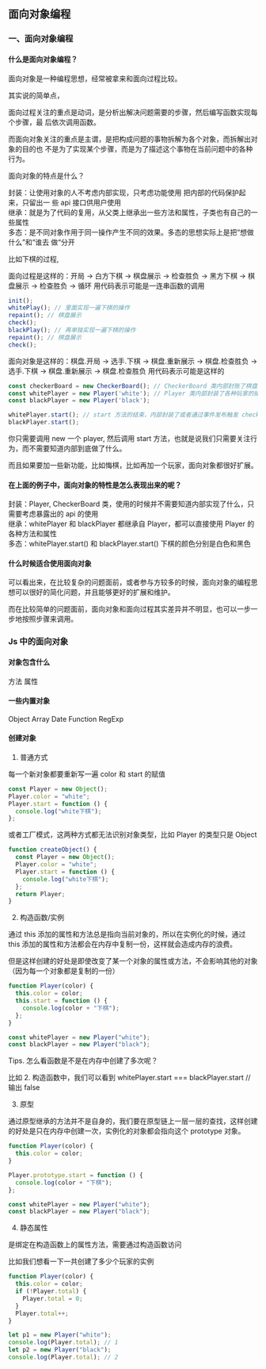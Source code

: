 ## ⾯向对象编程

 
 ### 一、⾯向对象编程
 
 #### 什么是⾯向对象编程？
 
 ⾯向对象是⼀种编程思想，经常被拿来和⾯向过程⽐较。
 
 其实说的简单点，
 
 ⾯向过程关注的重点是动词，是分析出解决问题需要的步骤，然后编写函数实现每个步骤，最
后依次调⽤函数。

⽽⾯向对象关注的重点是主谓，是把构成问题的事物拆解为各个对象，⽽拆解出对象的⽬的也
不是为了实现某个步骤，⽽是为了描述这个事物在当前问题中的各种⾏为。

⾯向对象的特点是什么？

封装：让使⽤对象的⼈不考虑内部实现，只考虑功能使⽤ 把内部的代码保护起来，只留出⼀
些 api 接⼝供⽤户使⽤  <br>
继承：就是为了代码的复⽤，从⽗类上继承出⼀些⽅法和属性，⼦类也有⾃⼰的⼀些属性<br>
多态：是不同对象作⽤于同⼀操作产⽣不同的效果。多态的思想实际上是把“想做什么”和“谁去
做“分开<br>

比如下棋的过程,

面向过程是这样的：开局 -> 白方下棋 -> 棋盘展示 -> 检查胜负 -> 黑方下棋 -> 棋盘展示 -> 检查胜负 -> 循环
用代码表示可能是一连串函数的调用
```js
init();
whitePlay(); // 里面实现一遍下棋的操作
repaint(); // 棋盘展示
check();
blackPlay(); // 再单独实现一遍下棋的操作
repaint(); // 棋盘展示
check();
 ```
 
面向对象是这样的：棋盘.开局 -> 选手.下棋 -> 棋盘.重新展示 -> 棋盘.检查胜负 -> 选手.下棋 -> 棋盘.重新展示 -> 棋盘.检查胜负
用代码表示可能是这样的
```js
const checkerBoard = new CheckerBoard(); // CheckerBoard 类内部封账了棋盘的操作，比如初始化棋盘，检查胜负关系等
const whitePlayer = new Player('white'); // Player 类内部封装了各种玩家的操作，比如等待，落棋，悔棋
const blackPlayer = new Player('black');

whitePlayer.start(); // start 方法的结束，内部封装了或者通过事件发布触发 checkerBoard.repaint(), checkerBoard.check()的调用
blackPlayer.start();
```
你只需要调用 new 一个 player, 然后调用 start 方法，也就是说我们只需要关注行为，而不需要知道内部到底做了什么。

而且如果要加一些新功能，比如悔棋，比如再加一个玩家，面向对象都很好扩展。

#### 在上面的例子中，面向对象的特性是怎么表现出来的呢？

封装：Player, CheckerBoard 类，使用的时候并不需要知道内部实现了什么，只需要考虑暴露出的 api 的使用  <br>
继承：whitePlayer 和 blackPlayer 都继承自 Player，都可以直接使用 Player 的各种方法和属性  <br>
多态：whitePlayer.start() 和 blackPlayer.start() 下棋的颜色分别是白色和黑色  <br>

#### 什么时候适合使用面向对象

可以看出来，在比较复杂的问题面前，或者参与方较多的时候，面向对象的编程思想可以很好的简化问题，并且能够更好的扩展和维护。

而在比较简单的问题面前，面向对象和面向过程其实差异并不明显，也可以一步一步地按照步骤来调用。
 
### Js 中的面向对象

#### 对象包含什么

方法
属性

#### 一些内置对象

Object Array Date Function RegExp

#### 创建对象

1. 普通方式

每一个新对象都要重新写一遍 color 和 start 的赋值

```js
const Player = new Object();
Player.color = "white";
Player.start = function () {
  console.log("white下棋");
};
```
或者工厂模式，这两种方式都无法识别对象类型，比如 Player 的类型只是 Object

```js
function createObject() {
  const Player = new Object();
  Player.color = "white";
  Player.start = function () {
    console.log("white下棋");
  };
  return Player;
}
```

2. 构造函数/实例

通过 this 添加的属性和方法总是指向当前对象的，所以在实例化的时候，通过 this 添加的属性和方法都会在内存中复制一份，这样就会造成内存的浪费。

但是这样创建的好处是即使改变了某一个对象的属性或方法，不会影响其他的对象（因为每一个对象都是复制的一份）

```javascript
function Player(color) {
  this.color = color;
  this.start = function () {
    console.log(color + "下棋");
  };
}

const whitePlayer = new Player("white");
const blackPlayer = new Player("black");
```

Tips. 怎么看函数是不是在内存中创建了多次呢？

比如 2. 构造函数中，我们可以看到 whitePlayer.start === blackPlayer.start // 输出 false


3. 原型

通过原型继承的方法并不是自身的，我们要在原型链上一层一层的查找，这样创建的好处是只在内存中创建一次，实例化的对象都会指向这个 prototype 对象。

```js
function Player(color) {
  this.color = color;
}

Player.prototype.start = function () {
  console.log(color + "下棋");
};

const whitePlayer = new Player("white");
const blackPlayer = new Player("black");
```

4. 静态属性

是绑定在构造函数上的属性方法，需要通过构造函数访问

比如我们想看一下一共创建了多少个玩家的实例

```js
function Player(color) {
  this.color = color;
  if (!Player.total) {
    Player.total = 0;
  }
  Player.total++;
}

let p1 = new Player("white");
console.log(Player.total); // 1
let p2 = new Player("black");
console.log(Player.total); // 2
```



